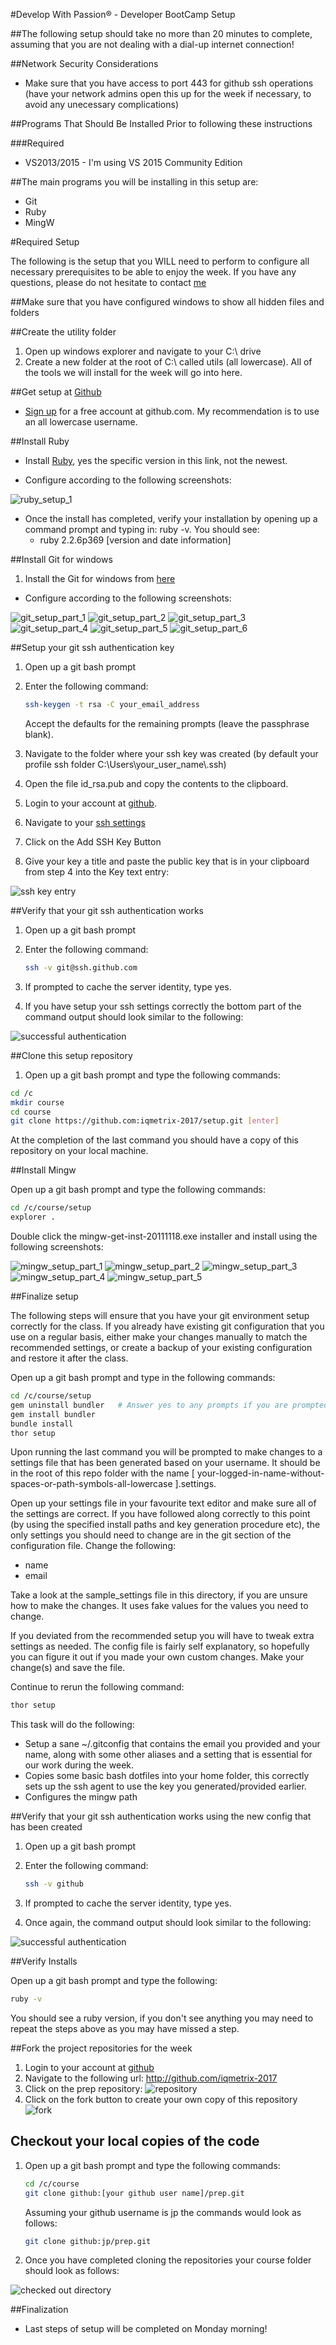 #Develop With Passion® - Developer BootCamp Setup

##The following setup should take no more than 20 minutes to complete, assuming that you are not dealing with a dial-up internet connection!

##Network Security Considerations

* Make sure that you have access to port 443 for github ssh operations (have your network admins open this up for the week if necessary, to avoid any unecessary complications) 

##Programs That Should Be Installed Prior to following these instructions

###Required
* VS2013/2015 - I'm using VS 2015 Community Edition

##The main programs you will be installing in this setup are:

* Git
* Ruby
* MingW

#Required Setup

The following is the setup that you WILL need to perform to configure all necessary prerequisites to be able to enjoy the week. If you have any questions, please do not hesitate to contact [me](mailto:jp@developwithpassion.com)

##Make sure that you have configured windows to show all hidden files and folders

##Create the utility folder

1. Open up windows explorer and navigate to your C:\ drive
2. Create a new folder at the root of C:\ called utils (all lowercase). All of the tools we will install for the week will go into here.

##Get setup at [Github](http://github.com)

* [Sign up](https://github.com/signup/free) for a free account at github.com. My recommendation is to use an all lowercase username.

##Install Ruby

* Install [Ruby](https://dl.bintray.com/oneclick/rubyinstaller/rubyinstaller-2.2.6-x64.exe), yes the specific version in this link, not the newest.

* Configure according to the following screenshots:

![ruby_setup_1](https://raw.githubusercontent.com/iqmetrix-2017/setup/master/images/ruby_setup_1.png)

* Once the install has completed, verify your installation by opening up a command prompt and typing in: ruby -v. You should see:
  * ruby 2.2.6p369 [version and date information]

##Install Git for windows

1. Install the Git for windows from [here](https://github.com/git-for-windows/git/releases/download/v2.12.0.windows.1/Git-2.12.0-64-bit.exe)

* Configure according to the following screenshots:

![git_setup_part_1](https://raw.githubusercontent.com/iqmetrix-2017/setup/master/images/git_setup_part_1.png)
![git_setup_part_2](https://raw.githubusercontent.com/iqmetrix-2017/setup/master/images/git_setup_part_2.png)
![git_setup_part_3](https://raw.githubusercontent.com/iqmetrix-2017/setup/master/images/git_setup_part_3.png)
![git_setup_part_4](https://raw.githubusercontent.com/iqmetrix-2017/setup/master/images/git_setup_part_4.png)
![git_setup_part_5](https://raw.githubusercontent.com/iqmetrix-2017/setup/master/images/git_setup_part_5.png)
![git_setup_part_6](https://raw.githubusercontent.com/iqmetrix-2017/setup/master/images/git_setup_part_6.png)

##Setup your git ssh authentication key

1. Open up a git bash prompt
2. Enter the following command:

    ```bash
    ssh-keygen -t rsa -C your_email_address  
    ```
   
   Accept the defaults for the remaining prompts  (leave the passphrase blank).  
3. Navigate to the folder where your ssh key was created (by default your profile ssh folder C:\Users\your_user_name\\.ssh)
4. Open the file id_rsa.pub and copy the contents to the clipboard.
5. Login to your account at [github](https://github.com/login).
6. Navigate to your [ssh settings](https://github.com/settings/ssh)
7. Click on the Add SSH Key Button
8. Give your key a title and paste the public key that is in your clipboard from step 4 into the Key text entry:

![ssh key entry](https://raw.githubusercontent.com/iqmetrix-2017/setup/master/images/add_ssh_key.png)

##Verify that your git ssh authentication works

1. Open up a git bash prompt
2. Enter the following command:

    ```bash
    ssh -v git@ssh.github.com
    ```
3. If prompted to cache the server identity, type yes.
4. If you have setup your ssh settings correctly the bottom part of the command output should look similar to the following:

![successful authentication](https://raw.githubusercontent.com/iqmetrix-2017/setup/master/images/git_authentication.png)

##Clone this setup repository

1. Open up a git bash prompt and type the following commands:

```bash
cd /c
mkdir course
cd course
git clone https://github.com:iqmetrix-2017/setup.git [enter]
```

At the completion of the last command you should have a copy of this repository on your local machine.

##Install Mingw

Open up a git bash prompt and type the following commands:

```bash
cd /c/course/setup
explorer .
```
Double click the mingw-get-inst-20111118.exe installer and install using the following screenshots:

![mingw_setup_part_1](https://raw.githubusercontent.com/iqmetrix-2017/setup/master/images/mingw_setup_part_1.png)
![mingw_setup_part_2](https://raw.githubusercontent.com/iqmetrix-2017/setup/master/images/mingw_setup_part_2.png)
![mingw_setup_part_3](https://raw.githubusercontent.com/iqmetrix-2017/setup/master/images/mingw_setup_part_3.png)
![mingw_setup_part_4](https://raw.githubusercontent.com/iqmetrix-2017/setup/master/images/mingw_setup_part_4.png)
![mingw_setup_part_5](https://raw.githubusercontent.com/iqmetrix-2017/setup/master/images/mingw_setup_part_5.png)

##Finalize setup

The following steps will ensure that you have your git environment setup correctly for the class. If you already have existing git configuration that you use on a regular basis, either make your changes manually to match the recommended settings, or create a backup of your existing configuration and restore it after the class.

Open up a git bash prompt and type in the following commands:

```bash
cd /c/course/setup 
gem uninstall bundler   # Answer yes to any prompts if you are prompted
gem install bundler
bundle install
thor setup
```

Upon running the last command you will be prompted to make changes to a settings file that has been generated based on your username. It should be in the root of this repo folder with the name [ your-logged-in-name-without-spaces-or-path-symbols-all-lowercase ].settings.

Open up your settings file in your favourite text editor and make sure all of the settings are correct. If you have followed along correctly to this point (by using the specified install paths and key generation procedure etc), the only settings you should need to change are in the git section of the configuration file. Change the following: 

* name
* email

Take a look at the sample_settings file in this directory, if you are unsure how to make the changes. It uses fake values for the values you need to change.

If you deviated from the recommended setup you will have to tweak extra settings as needed. The config file is fairly self explanatory, so hopefully you can figure it out if you made your own custom changes. Make your change(s) and save the file.


Continue to rerun the following command:

```bash
thor setup
```

This task will do the following:

* Setup a sane ~/.gitconfig that contains the email you provided and your name, along with some other aliases and a setting that is essential for our work during the week.
* Copies some basic bash dotfiles into your home folder, this correctly sets up the ssh agent to use the key you generated/provided earlier.
* Configures the mingw path

##Verify that your git ssh authentication works using the new config that has been created

1. Open up a git bash prompt
2. Enter the following command:

    ```bash
    ssh -v github
    ```
3. If prompted to cache the server identity, type yes.
4. Once again, the command output should look similar to the following:

![successful authentication](https://raw.githubusercontent.com/iqmetrix-2017/setup/master/images/git_authentication.png)

##Verify Installs

Open up a git bash prompt and type the following:

```bash
ruby -v
```
You should see a ruby version, if you don't see anything you may need to repeat the steps above as you may have missed a step.

##Fork the project repositories for the week

1. Login to your account at [github](https://github.com/login)
2. Navigate to the following url: http://github.com/iqmetrix-2017 
3. Click on the prep repository: ![repository](https://raw.githubusercontent.com/iqmetrix-2017/setup/master/images/github_shawaugp.png)
4. Click on the fork button to create your own copy of this repository <br>![fork](https://raw.githubusercontent.com/iqmetrix-2017/setup/master/images/github_fork.png)

## Checkout your local copies of the code

1. Open up a git bash prompt and type the following commands:
    ```bash
    cd /c/course 
    git clone github:[your github user name]/prep.git
    ```
    Assuming your github username is jp the commands would look as follows:

    ```bash
    git clone github:jp/prep.git
    ```

2. Once you have completed cloning the repositories your course folder should look as follows:

![checked out directory](https://raw.githubusercontent.com/iqmetrix-2017/setup/master/images/checked_out_directory.png)

##Finalization

* Last steps of setup will be completed on Monday morning!

